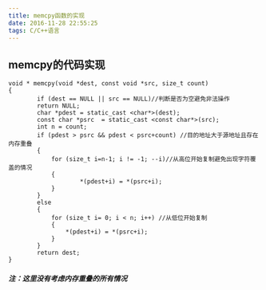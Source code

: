 ```yaml
---
title: memcpy函数的实现
date: 2016-11-28 22:55:25
tags: C/C++语言
---
```


## memcpy的代码实现

	void * memcpy(void *dest, const void *src, size_t count)
	{ 
    		if (dest == NULL || src == NULL)//判断是否为空避免非法操作
			return NULL; 
    		char *pdest = static_cast <char*>(dest);
    		const char *psrc  = static_cast <const char*>(src); 
    		int n = count; 
    		if (pdest > psrc && pdest < psrc+count) //目的地址大于源地址且存在内存重叠
    		{ 
        		for (size_t i=n-1; i != -1; --i)//从高位开始复制避免出现字符覆盖的情况
        		{ 
            			*(pdest+i) = *(psrc+i); 
        		} 
    		} 
    		else
    		{ 
        		for (size_t i= 0; i < n; i++) //从低位开始复制
        		{ 
           			*(pdest+i) = *(psrc+i);
        		} 
    		}
    		return dest; 
	}

##### 注：这里没有考虑内存重叠的所有情况


